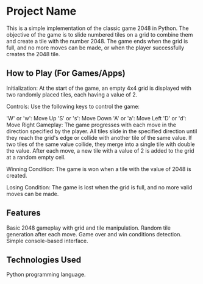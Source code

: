 # Project Name

This is a simple implementation of the classic game 2048 in Python. The objective of the game is to slide numbered tiles on a grid to combine them and create a tile with the number 2048. The game ends when the grid is full, and no more moves can be made, or when the player successfully creates the 2048 tile.

## How to Play (For Games/Apps)

Initialization: At the start of the game, an empty 4x4 grid is displayed with two randomly placed tiles, each having a value of 2.

Controls: Use the following keys to control the game:

'W' or 'w': Move Up
'S' or 's': Move Down
'A' or 'a': Move Left
'D' or 'd': Move Right
Gameplay: The game progresses with each move in the direction specified by the player. All tiles slide in the specified direction until they reach the grid's edge or collide with another tile of the same value. If two tiles of the same value collide, they merge into a single tile with double the value. After each move, a new tile with a value of 2 is added to the grid at a random empty cell.

Winning Condition: The game is won when a tile with the value of 2048 is created.

Losing Condition: The game is lost when the grid is full, and no more valid moves can be made.

## Features

Basic 2048 gameplay with grid and tile manipulation.
Random tile generation after each move.
Game over and win conditions detection.
Simple console-based interface.

## Technologies Used

Python programming language.
